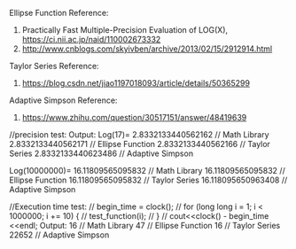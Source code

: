Ellipse Function
Reference:
1) Practically Fast Multiple-Precision Evaluation of LOG(X), https://ci.nii.ac.jp/naid/110002673332
2) http://www.cnblogs.com/skyivben/archive/2013/02/15/2912914.html

Taylor Series
Reference:
1) https://blog.csdn.net/jiao1197018093/article/details/50365299

Adaptive Simpson
Reference:
1) https://www.zhihu.com/question/30517151/answer/48419639



//precision test:
Output:
Log(17)=
2.8332133440562162     // Math Library
2.8332133440562171     // Ellipse Function
2.8332133440562166     // Taylor Series
2.8332133440623486     // Adaptive Simpson

Log(10000000)=
16.11809565095832      // Math Library
16.11809565095832      // Ellipse Function
16.11809565095832      // Taylor Series
16.118095650963408     // Adaptive Simpson

//Execution time test: 
//    begin_time = clock();
//    for (long long i = 1; i < 1000000; i += 10) {
//        test_function(i);
//    }
//    cout<<clock() - begin_time <<endl;
Output:
16        // Math Library
47        // Ellipse Function
16        // Taylor Series
22652     // Adaptive Simpson